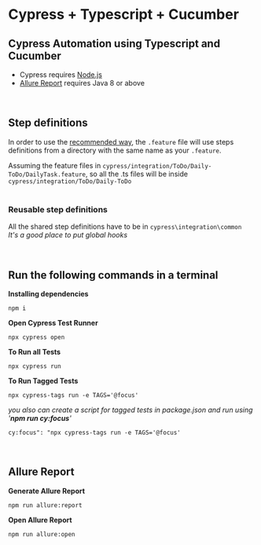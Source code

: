 # Cypress + Typescript + Cucumber

## Cypress Automation using Typescript and Cucumber
 - Cypress requires [Node.js](https://nodejs.org/en/download/)
 - [Allure Report](https://github.com/Shelex/cypress-allure-plugin) requires Java 8 or above

<br>

## Step definitions
In order to use the [recommended way](https://github.com/TheBrainFamily/cypress-cucumber-preprocessor#step-definitions), the `.feature` file will use  steps definitions from a directory with the same name as your `.feature`.

Assuming the feature files in `cypress/integration/ToDo/Daily-ToDo/DailyTask.feature`, so all the .ts files will be inside `cypress/integration/ToDo/Daily-ToDo`
<br>
<br>
### Reusable step definitions

All the shared step definitions have to be in `cypress\integration\common`
<br>
*It's a good place to put global hooks*

<br>

## Run the following commands in a terminal


 **Installing dependencies**  
```
npm i
```

**Open Cypress Test Runner**
```
npx cypress open 
```

**To Run all Tests**
```
npx cypress run 
```

**To Run Tagged Tests**
```
npx cypress-tags run -e TAGS='@focus'
```
*you also can create a script for tagged tests in package.json and run using '**npm run cy:focus**'*
```
cy:focus": "npx cypress-tags run -e TAGS='@focus'
```

<br>

## **Allure Report**


**Generate Allure Report**  
```
npm run allure:report
```

**Open Allure Report**  
```
npm run allure:open
```